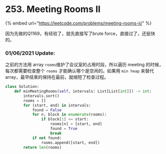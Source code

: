 # 253. Meeting Rooms II

{% embed url="https://leetcode.com/problems/meeting-rooms-ii/" %}

因为先做的Q1169，有经验了，就先直接写了brute force，直接过了，还挺快的。

### 01/06/2021 Update:

之前的方法用 array `rooms`维护了会议室的占用时段，所以遍历 meeting 的时候，每次都需要检查整个 `rooms` 才能确认哪个是空闲的。如果用 `min heap` 来替代 array，最早结束的保持在最前，就缩短了检查过程。

```python
class Solution:
    def minMeetingRooms(self, intervals: List[List[int]]) -> int:
        intervals.sort()
        rooms = []
        for (start, end) in intervals:
            found = False
            for n, block in enumerate(rooms):
                if block[1] <= start:
                    rooms[n] = [start, end]
                    found = True
                    break
            if not found:
                rooms.append([start, end])
        return len(rooms)
```

